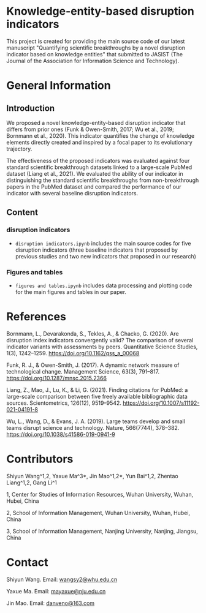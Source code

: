 # Knowledge-entity-based disruption indicators
This project is created for providing the main source code of our latest manuscript "Quantifying scientific breakthroughs by a novel disruption indicator based on knowledge entities" that submitted to JASIST (The Journal of the Association for Information Science and Technology).

# General Information
## Introduction
We proposed a novel knowledge-entity-based disruption indicator that differs from prior ones (Funk & Owen-Smith, 2017; Wu et al., 2019; Bornmann et al., 2020). This indicator quantifies the change of knowledge elements directly created and inspired by a focal paper to its evolutionary trajectory.

The effectiveness of the proposed indicators was evaluated against four standard scientific breakthrough datasets linked to a large-scale PubMed dataset (Liang et al., 2021). We evaluated the ability of our indicator in distinguishing the standard scientific breakthroughs from non-breakthrough papers in the PubMed dataset and compared the performance of our indicator with several baseline disruption indicators.

## Content
### disruption indicators
- `disruption indicators.ipynb` includes the main source codes for five disruption indicators (three baseline indicators that proposed by previous studies and two new indicators that proposed in our research)

### Figures and tables
- `figures and tables.ipynb` includes data processing and plotting code for the main figures and tables in our paper.

# References
Bornmann, L., Devarakonda, S., Tekles, A., & Chacko, G. (2020). Are disruption index indicators convergently valid? The comparison of several indicator variants with assessments by peers. Quantitative Science Studies, 1(3), 1242–1259. https://doi.org/10.1162/qss_a_00068

Funk, R. J., & Owen-Smith, J. (2017). A dynamic network measure of technological change. Management Science, 63(3), 791–817. https://doi.org/10.1287/mnsc.2015.2366

Liang, Z., Mao, J., Lu, K., & Li, G. (2021). Finding citations for PubMed: a large-scale comparison between five freely available bibliographic data sources. Scientometrics, 126(12), 9519–9542. https://doi.org/10.1007/s11192-021-04191-8

Wu, L., Wang, D., & Evans, J. A. (2019). Large teams develop and small teams disrupt science and technology. Nature, 566(7744), 378–382. https://doi.org/10.1038/s41586-019-0941-9

# Contributors
Shiyun Wang^1,2, Yaxue Ma^3*, Jin Mao^1,2*, Yun Bai^1,2, Zhentao Liang^1,2, Gang Li^1

1, Center for Studies of Information Resources, Wuhan University, Wuhan, Hubei, China

2, School of Information Management, Wuhan University, Wuhan, Hubei, China

3, School of Information Management, Nanjing University, Nanjing, Jiangsu, China

# Contact
Shiyun Wang. Email: wangsy2@whu.edu.cn

Yaxue Ma. Email: mayaxue@nju.edu.cn

Jin Mao. Email: danveno@163.com
